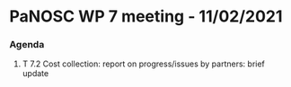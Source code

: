 # PaNOSC WP 7 meeting - 11/02/2021

### Agenda


1. T 7.2 Cost collection: report on progress/issues by partners: brief update
